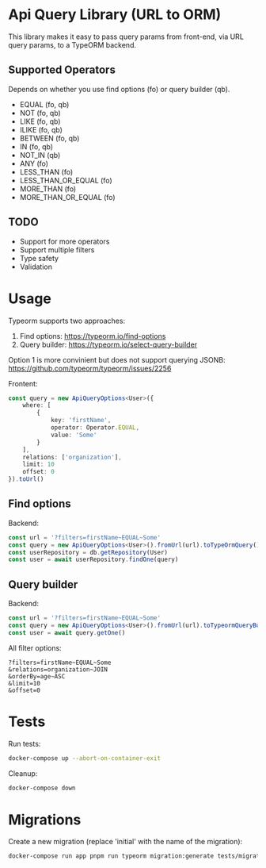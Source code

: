 # Api Query Library (URL to ORM)

This library makes it easy to pass query params from front-end, via URL query params, to a TypeORM backend.

## Supported Operators

Depends on whether you use find options (fo) or query builder (qb).

- EQUAL (fo, qb)
- NOT (fo, qb)
- LIKE (fo, qb)
- ILIKE (fo, qb)
- BETWEEN (fo, qb)
- IN (fo, qb)
- NOT_IN (qb)
- ANY (fo)
- LESS_THAN (fo)
- LESS_THAN_OR_EQUAL (fo)
- MORE_THAN (fo)
- MORE_THAN_OR_EQUAL (fo)

## TODO

- Support for more operators
- Support multiple filters
- Type safety
- Validation

# Usage

Typeorm supports two approaches:

1. Find options: https://typeorm.io/find-options
2. Query builder: https://typeorm.io/select-query-builder

Option 1 is more convinient but does not support querying JSONB: https://github.com/typeorm/typeorm/issues/2256

Frontent:

```typescript
const query = new ApiQueryOptions<User>({
    where: [
        {
            key: 'firstName',
            operator: Operator.EQUAL,
            value: 'Some'
        }
    ],
    relations: ['organization'],
    limit: 10
    offset: 0
}).toUrl()
```

## Find options

Backend:

```typescript
const url = '?filters=firstName~EQUAL~Some'
const query = new ApiQueryOptions<User>().fromUrl(url).toTypeOrmQuery()
const userRepository = db.getRepository(User)
const user = await userRepository.findOne(query)
```

## Query builder

Backend:

```typescript
const url = '?filters=firstName~EQUAL~Some'
const query = new ApiQueryOptions<User>().fromUrl(url).toTypeormQueryBuilder(db.getRepository(Organization))
const user = await query.getOne()
```

All filter options:

```
?filters=firstName~EQUAL~Some
&relations=organization~JOIN
&orderBy=age~ASC
&limit=10
&offset=0
```

# Tests

Run tests:

```bash
docker-compose up --abort-on-container-exit
```

Cleanup:

```bash
docker-compose down
```


# Migrations

Create a new migration (replace 'initial' with the name of the migration):

```bash
docker-compose run app pnpm run typeorm migration:generate tests/migrations/initial
```